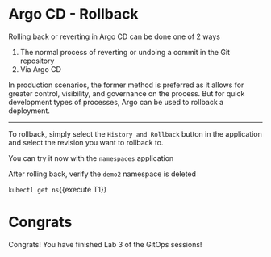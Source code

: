 # Argo CD - Rollback

Rolling back or reverting in Argo CD can be done one of 2 ways
1. The normal process of reverting or undoing a commit in the Git repository
1. Via Argo CD

In production scenarios, the former method is preferred as it allows for greater control, visibility, and governance on the process. But for quick development types of processes, Argo can be used to rollback a deployment.

---

To rollback, simply select the `History and Rollback` button in the application and select the revision you want to rollback to.

You can try it now with the `namespaces` application

After rolling back, verify the `demo2` namespace is deleted

`kubectl get ns`{{execute T1}}

# Congrats

Congrats! You have finished Lab 3 of the GitOps sessions!
